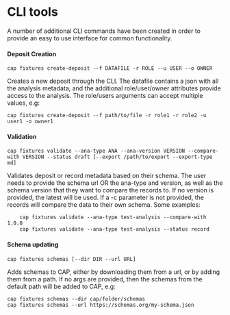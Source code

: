 # CLI tools

A number of additional CLI commands have been created in order to provide an easy to use interface
for common functionality.

#### Deposit Creation

    cap fixtures create-deposit --f DATAFILE -r ROLE --u USER --o OWNER

Creates a new deposit through the CLI. The datafile contains a json with all the analysis metadata,
and the additional role/user/owner attributes provide access to the analysis. The role/users arguments can accept
multiple values, e.g:

    cap fixtures create-deposit --f path/to/file -r role1 -r role2 -u user1 -o owner1

#### Validation

    cap fixtures validate --ana-type ANA --ana-version VERSION --compare-with VERSION --status draft [--export /path/to/export --export-type md]

Validates deposit or record metadata based on their schema. The user needs to provide the schema url
OR the ana-type and version, as well as the schema version that they want to compare the records to.
If no version is provided, the latest will be used. If a -c parameter is not provided, the records 
will compare the data to their own schema. Some examples:

        cap fixtures validate --ana-type test-analysis --compare-with 1.0.0
        cap fixtures validate --ana-type test-analysis --status record

#### Schema updating
    
    cap fixtures schemas [--dir DIR --url URL]

Adds schemas to CAP, either by downloading them from a url, or by adding them from a path. If no args are provided,
then the schemas from the default path will be added to CAP, e.g:

    cap fixtures schemas --dir cap/folder/schemas
    cap fixtures schemas --url https://schemas.org/my-schema.json